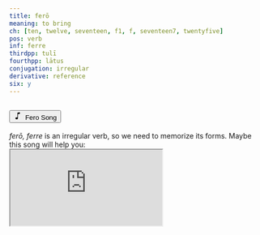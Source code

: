 ```yaml
---
title: ferō
meaning: to bring
ch: [ten, twelve, seventeen, f1, f, seventeen7, twentyfive]
pos: verb
inf: ferre
thirdpp: tulī
fourthpp: lātus
conjugation: irregular
derivative: reference
six: y
---
```

<div class="accordion caro-accordion" id="fero">
    <div class="accordion-item">
          <h2 class="accordion-header">
            <button class="accordion-button collapsed" type="button" data-bs-toggle="collapse" data-bs-target="#fero1" aria-expanded="false" aria-controls="fero1">
              <svg xmlns="http://www.w3.org/2000/svg" width="16" height="16" fill="currentColor" class="bi bi-music-note" viewBox="0 0 16 16">
  <path d="M9 13c0 1.105-1.12 2-2.5 2S4 14.105 4 13s1.12-2 2.5-2 2.5.895 2.5 2"/>
  <path fill-rule="evenodd" d="M9 3v10H8V3z"/>
  <path d="M8 2.82a1 1 0 0 1 .804-.98l3-.6A1 1 0 0 1 13 2.22V4L8 5z"/>
</svg>&#160; Fero Song
            </button>
          </h2>
          <div id="fero1" class="accordion-collapse collapse">
            <div class="accordion-body">
              <i>ferō, ferre</i> is an irregular verb, so we need to memorize its forms. Maybe this song will help you:<br>
              <iframe src="https://www.youtube.com/embed/aTrPyjW2fCI"></iframe>
            </div>
          </div>
        </div>
      </div>



